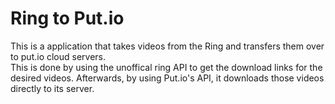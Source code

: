 # Ring to Put.io

This is a application that takes videos from the Ring and transfers them over to put.io cloud servers.  
This is done by using the unoffical ring API to get the download links for the desired videos.  Afterwards, by using Put.io's API, it downloads those videos directly to its server.
